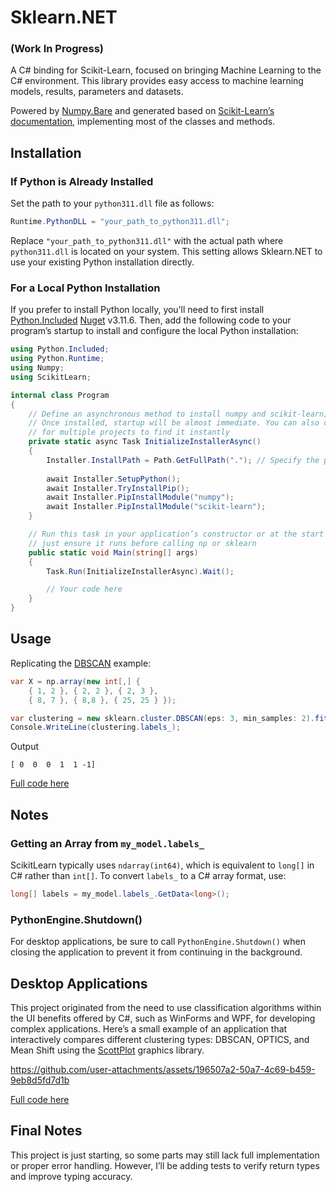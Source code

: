# Sklearn.NET
### (Work In Progress)

A C# binding for Scikit-Learn, focused on bringing Machine Learning to the C# environment. This library provides easy access to machine learning models, results, parameters and datasets.

Powered by [Numpy.Bare](https://github.com/SciSharp/Numpy.NET) and generated based on [Scikit-Learn’s documentation](https://scikit-learn.org/stable/index.html), implementing most of the classes and methods.

## Installation

### If Python is Already Installed

Set the path to your `python311.dll` file as follows:

```csharp
Runtime.PythonDLL = "your_path_to_python311.dll";
```

Replace `"your_path_to_python311.dll"` with the actual path where `python311.dll` is located on your system. This setting allows Sklearn.NET to use your existing Python installation directly.


### For a Local Python Installation

If you prefer to install Python locally, you’ll need to first install [Python.Included](https://github.com/henon/Python.Included) [Nuget](https://www.nuget.org/packages/Python.Included/3.11.6) v3.11.6. Then, add the following code to your program’s startup to install and configure the local Python installation:

```csharp
using Python.Included;
using Python.Runtime;
using Numpy;
using ScikitLearn;
```

```csharp
internal class Program
{
    // Define an asynchronous method to install numpy and scikit-learn; this may take a few minutes the first time.
    // Once installed, startup will be almost immediate. You can also copy the installation to a fixed location
    // for multiple projects to find it instantly
    private static async Task InitializeInstallerAsync()
    {
        Installer.InstallPath = Path.GetFullPath("."); // Specify the path for the local installation
    
        await Installer.SetupPython();
        await Installer.TryInstallPip();
        await Installer.PipInstallModule("numpy");
        await Installer.PipInstallModule("scikit-learn");
    }

    // Run this task in your application’s constructor or at the start of your code,
    // just ensure it runs before calling np or sklearn
    public static void Main(string[] args)
    {
        Task.Run(InitializeInstallerAsync).Wait();

        // Your code here
    }
}
```

## Usage

Replicating the [DBSCAN](https://scikit-learn.org/stable/modules/generated/sklearn.cluster.DBSCAN.html) example:

```csharp
var X = np.array(new int[,] {
    { 1, 2 }, { 2, 2 }, { 2, 3 },
    { 8, 7 }, { 8,8 }, { 25, 25 } });

var clustering = new sklearn.cluster.DBSCAN(eps: 3, min_samples: 2).fit(X);
Console.WriteLine(clustering.labels_);
```
Output
```
[ 0  0  0  1  1 -1]
```
[Full code here](https://github.com/KosmosWerner/ScikitLearn.Net/blob/main/Examples/ConsoleExample)

## Notes
### Getting an Array from `my_model.labels_`
ScikitLearn typically uses `ndarray(int64)`, which is equivalent to `long[]` in C# rather than `int[]`. To convert `labels_` to a C# array format, use:

```csharp
long[] labels = my_model.labels_.GetData<long>();
```

### PythonEngine.Shutdown()
For desktop applications, be sure to call `PythonEngine.Shutdown()` when closing the application to prevent it from continuing in the background.

## Desktop Applications

This project originated from the need to use classification algorithms within the UI benefits offered by C#, such as WinForms and WPF, for developing complex applications. Here’s a small example of an application that interactively compares different clustering types: DBSCAN, OPTICS, and Mean Shift using the [ScottPlot](https://github.com/ScottPlot/ScottPlot) graphics library.

https://github.com/user-attachments/assets/196507a2-50a7-4c69-b459-9eb8d5fd7d1b

[Full code here](https://github.com/KosmosWerner/ScikitLearn.Net/tree/main/Examples/ClusterExample)

## Final Notes
This project is just starting, so some parts may still lack full implementation or proper error handling. However, I’ll be adding tests to verify return types and improve typing accuracy.

